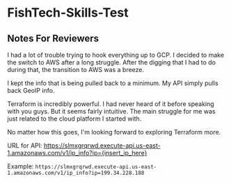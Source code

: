 # FishTech-Skills-Test
## Notes For Reviewers
I had a lot of trouble trying to hook everything up to GCP. I decided to make the switch to AWS after a long struggle. After the digging that I had to do during that, the transition to AWS was a breeze.

I kept the info that is being pulled back to a minimum. My API simply pulls back GeoIP info.

Terraform is incredibly powerful. I had never heard of it before speaking with you guys. But it seems fairly intuitive. The main struggle for me was just related to the cloud platform I started with.

No matter how this goes, I'm looking forward to exploring Terraform more.

URL for API: https://slmxgrqrwd.execute-api.us-east-1.amazonaws.com/v1/ip_info?ip={insert_ip_here}

Example: `https://slmxgrqrwd.execute-api.us-east-1.amazonaws.com/v1/ip_info?ip=199.34.228.188`
